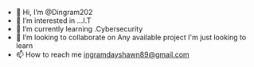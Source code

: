 - 👋 Hi, I’m @Dingram202
- 👀 I’m interested in ...I.T
- 🌱 I’m currently learning .Cybersecurity
- 💞️ I’m looking to collaborate on Any available project I'm just looking to learn
- 📫 How to reach me ingramdayshawn89@gmail.com

<!---
Dingram202/Dingram202 is a ✨ special ✨ repository because its `README.md` (this file) appears on your GitHub profile.
You can click the Preview link to take a look at your changes.
--->
